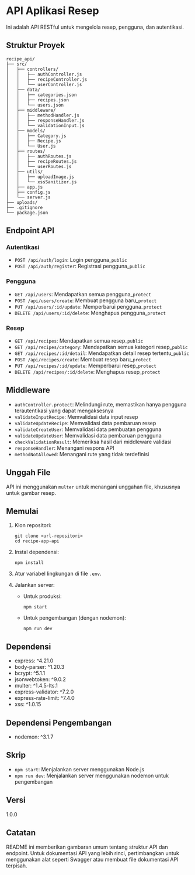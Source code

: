 # API Aplikasi Resep

Ini adalah API RESTful untuk mengelola resep, pengguna, dan autentikasi.

## Struktur Proyek

```
recipe_api/
├── src/
│   ├── controllers/
│   │   ├── authController.js
│   │   ├── recipeController.js
│   │   └── userController.js
│   ├── data/
│   │   ├── categories.json
│   │   ├── recipes.json
│   │   └── users.json
│   ├── middleware/
│   │   ├── methodHandler.js
│   │   ├── responseHandler.js
│   │   └── validationInput.js
│   ├── models/
│   │   ├── Category.js
│   │   ├── Recipe.js
│   │   └── User.js
│   ├── routes/
│   │   ├── authRoutes.js
│   │   ├── recipeRoutes.js
│   │   └── userRoutes.js
│   ├── utils/
│   │   ├── uploadImage.js
│   │   └── xssSanitizer.js
│   ├── app.js
│   ├── config.js
│   └── server.js
├── uploads/
├── .gitignore
└── package.json
```

## Endpoint API

### Autentikasi

- `POST /api/auth/login`: Login pengguna_`public`
- `POST /api/auth/register`: Registrasi pengguna_`public`

### Pengguna

- `GET /api/users`: Mendapatkan semua pengguna_`protect`
- `POST /api/users/create`: Membuat pengguna baru_`protect`
- `PUT /api/users/:id/update`: Memperbarui pengguna_`protect`
- `DELETE /api/users/:id/delete`: Menghapus pengguna_`protect`

### Resep

- `GET /api/recipes`: Mendapatkan semua resep_`public`
- `GET /api/recipes/category`: Mendapatkan semua kategori resep_`public`
- `GET /api/recipes/:id/detail`: Mendapatkan detail resep tertentu_`public`
- `POST /api/recipes/create`: Membuat resep baru_`protect`
- `PUT /api/recipes/:id/update`: Memperbarui resep_`protect`
- `DELETE /api/recipes/:id/delete`: Menghapus resep_`protect`

## Middleware

- `authController.protect`: Melindungi rute, memastikan hanya pengguna terautentikasi yang dapat mengaksesnya
- `validateInputRecipe`: Memvalidasi data input resep
- `validateUpdateRecipe`: Memvalidasi data pembaruan resep
- `validateCreateUser`: Memvalidasi data pembuatan pengguna
- `validateUpdateUser`: Memvalidasi data pembaruan pengguna
- `checkValidationResult`: Memeriksa hasil dari middleware validasi
- `responseHandler`: Menangani respons API
- `methodNotAllowed`: Menangani rute yang tidak terdefinisi

## Unggah File

API ini menggunakan `multer` untuk menangani unggahan file, khususnya untuk gambar resep.

## Memulai

1. Klon repositori:

   ```
   git clone <url-repositori>
   cd recipe-app-api
   ```

2. Instal dependensi:

   ```
   npm install
   ```

3. Atur variabel lingkungan di file `.env`.

4. Jalankan server:
   - Untuk produksi:
     ```
     npm start
     ```
   - Untuk pengembangan (dengan nodemon):
     ```
     npm run dev
     ```

## Dependensi

- express: ^4.21.0
- body-parser: ^1.20.3
- bcrypt: ^5.1.1
- jsonwebtoken: ^9.0.2
- multer: ^1.4.5-lts.1
- express-validator: ^7.2.0
- express-rate-limit: ^7.4.0
- xss: ^1.0.15

## Dependensi Pengembangan

- nodemon: ^3.1.7

## Skrip

- `npm start`: Menjalankan server menggunakan Node.js
- `npm run dev`: Menjalankan server menggunakan nodemon untuk pengembangan

## Versi

1.0.0

## Catatan

README ini memberikan gambaran umum tentang struktur API dan endpoint. Untuk dokumentasi API yang lebih rinci, pertimbangkan untuk menggunakan alat seperti Swagger atau membuat file dokumentasi API terpisah.
